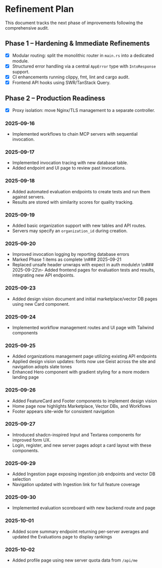 # Refinement Plan

This document tracks the next phase of improvements following the comprehensive audit.

## Phase 1 – Hardening & Immediate Refinements
- [x] Modular routing: split the monolithic router in `main.rs` into a dedicated module.
- [x] Structured error handling via a central `AppError` type with `IntoResponse` support.
- [x] CI enhancements running clippy, fmt, lint and cargo audit.
- [x] Frontend API hooks using SWR/TanStack Query.

## Phase 2 – Production Readiness
- [x] Proxy isolation: move Nginx/TLS management to a separate controller.
### 2025-09-16
- Implemented workflows to chain MCP servers with sequential invocation.

### 2025-09-17
- Implemented invocation tracing with new database table.
- Added endpoint and UI page to review past invocations.

### 2025-09-18
- Added automated evaluation endpoints to create tests and run them against servers.
- Results are stored with similarity scores for quality tracking.

### 2025-09-19
- Added basic organization support with new tables and API routes.
- Servers may specify an `organization_id` during creation.

### 2025-09-20
- Improved invocation logging by reporting database errors
- Marked Phase 1 items as complete
\n### 2025-09-21
- Replaced unsafe header unwraps with expect in auth module\n
\n### 2025-09-22\n- Added frontend pages for evaluation tests and results, integrating new API endpoints.

### 2025-09-23
- Added design vision document and initial marketplace/vector DB pages using new Card component.

### 2025-09-24
- Implemented workflow management routes and UI page with Tailwind components
### 2025-09-25
- Added organizations management page utilizing existing API endpoints
- Applied design vision updates: fonts now use Geist across the site and navigation adopts slate tones
- Enhanced Hero component with gradient styling for a more modern landing page

### 2025-09-26
- Added FeatureCard and Footer components to implement design vision
- Home page now highlights Marketplace, Vector DBs, and Workflows
- Footer appears site-wide for consistent navigation

### 2025-09-27
- Introduced shadcn-inspired Input and Textarea components for improved form UX.
- Login, register, and new server pages adopt a card layout with these components.


### 2025-09-29
- Added Ingestion page exposing ingestion job endpoints and vector DB selection
- Navigation updated with Ingestion link for full feature coverage

### 2025-09-30
- Implemented evaluation scoreboard with new backend route and page

### 2025-10-01
- Added score summary endpoint returning per-server averages and updated the Evaluations page to display rankings

### 2025-10-02
- Added profile page using new server quota data from `/api/me`
